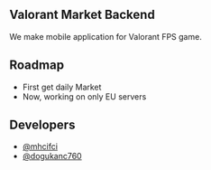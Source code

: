 
## Valorant Market Backend

We make mobile application for Valorant FPS game.



## Roadmap

- First get daily Market
- Now, working on only EU servers


## Developers

- [@mhcifci](https://www.github.com/mhcifci)
- [@dogukanc760](https://www.github.com/dogukanc760)
